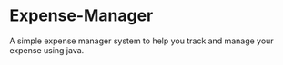 # Expense-Manager
A simple expense manager system to help you track and manage your expense using java.
